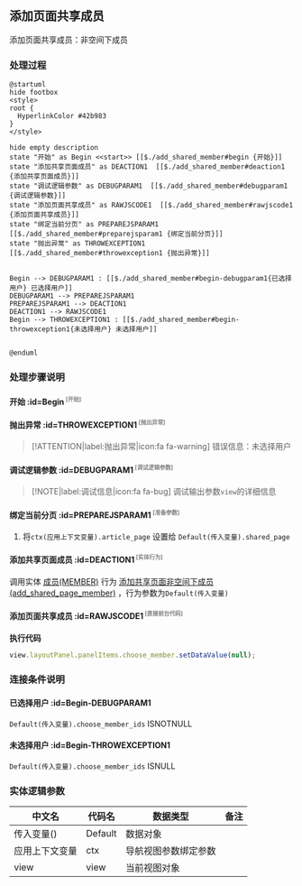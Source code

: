 ## 添加页面共享成员 <!-- {docsify-ignore-all} -->

   添加页面共享成员：非空间下成员

### 处理过程

```plantuml
@startuml
hide footbox
<style>
root {
  HyperlinkColor #42b983
}
</style>

hide empty description
state "开始" as Begin <<start>> [[$./add_shared_member#begin {开始}]]
state "添加共享页面成员" as DEACTION1  [[$./add_shared_member#deaction1 {添加共享页面成员}]]
state "调试逻辑参数" as DEBUGPARAM1  [[$./add_shared_member#debugparam1 {调试逻辑参数}]]
state "添加页面共享成员" as RAWJSCODE1  [[$./add_shared_member#rawjscode1 {添加页面共享成员}]]
state "绑定当前分页" as PREPAREJSPARAM1  [[$./add_shared_member#preparejsparam1 {绑定当前分页}]]
state "抛出异常" as THROWEXCEPTION1  [[$./add_shared_member#throwexception1 {抛出异常}]]


Begin --> DEBUGPARAM1 : [[$./add_shared_member#begin-debugparam1{已选择用户} 已选择用户]]
DEBUGPARAM1 --> PREPAREJSPARAM1
PREPAREJSPARAM1 --> DEACTION1
DEACTION1 --> RAWJSCODE1
Begin --> THROWEXCEPTION1 : [[$./add_shared_member#begin-throwexception1{未选择用户} 未选择用户]]


@enduml
```


### 处理步骤说明

#### 开始 :id=Begin<sup class="footnote-symbol"> <font color=gray size=1>[开始]</font></sup>




#### 抛出异常 :id=THROWEXCEPTION1<sup class="footnote-symbol"> <font color=gray size=1>[抛出异常]</font></sup>



> [!ATTENTION|label:抛出异常|icon:fa fa-warning]
> 错误信息：未选择用户

#### 调试逻辑参数 :id=DEBUGPARAM1<sup class="footnote-symbol"> <font color=gray size=1>[调试逻辑参数]</font></sup>



> [!NOTE|label:调试信息|icon:fa fa-bug]
> 调试输出参数`view`的详细信息

#### 绑定当前分页 :id=PREPAREJSPARAM1<sup class="footnote-symbol"> <font color=gray size=1>[准备参数]</font></sup>



1. 将`ctx(应用上下文变量).article_page` 设置给  `Default(传入变量).shared_page`

#### 添加共享页面成员 :id=DEACTION1<sup class="footnote-symbol"> <font color=gray size=1>[实体行为]</font></sup>



调用实体 [成员(MEMBER)](module/Base/member.md) 行为 [添加共享页面非空间下成员(add_shared_page_member)](module/Base/member#行为) ，行为参数为`Default(传入变量)`

#### 添加页面共享成员 :id=RAWJSCODE1<sup class="footnote-symbol"> <font color=gray size=1>[直接前台代码]</font></sup>



<p class="panel-title"><b>执行代码</b></p>

```javascript
view.layoutPanel.panelItems.choose_member.setDataValue(null);
```

### 连接条件说明
#### 已选择用户 :id=Begin-DEBUGPARAM1

```Default(传入变量).choose_member_ids``` ISNOTNULL
#### 未选择用户 :id=Begin-THROWEXCEPTION1

```Default(传入变量).choose_member_ids``` ISNULL


### 实体逻辑参数

|    中文名   |    代码名    |  数据类型      |备注 |
| --------| --------| --------  | --------   |
|传入变量(<i class="fa fa-check"/></i>)|Default|数据对象||
|应用上下文变量|ctx|导航视图参数绑定参数||
|view|view|当前视图对象||
